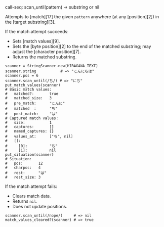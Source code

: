 call-seq:
  scan_until(pattern) -> substring or nil

Attempts to [match][17] the given `pattern`
anywhere (at any [position][2]) in the [target substring][3].

If the match attempt succeeds:

- Sets [match values][9].
- Sets the [byte position][2] to the end of the matched substring;
  may adjust the [character position][7].
- Returns the matched substring.


```
scanner = StringScanner.new(HIRAGANA_TEXT)
scanner.string           # => "こんにちは"
scanner.pos = 6
scanner.scan_until(/ち/) # => "にち"
put_match_values(scanner)
# Basic match values:
#   matched?:       true
#   matched_size:   3
#   pre_match:      "こんに"
#   matched  :      "ち"
#   post_match:     "は"
# Captured match values:
#   size:           1
#   captures:       []
#   named_captures: {}
#   values_at:      ["ち", nil]
#   []:
#     [0]:          "ち"
#     [1]:          nil
put_situation(scanner)
# Situation:
#   pos:       12
#   charpos:   4
#   rest:      "は"
#   rest_size: 3
```

If the match attempt fails:

- Clears match data.
- Returns `nil`.
- Does not update positions.

```
scanner.scan_until(/nope/)     # => nil
match_values_cleared?(scanner) # => true
```
